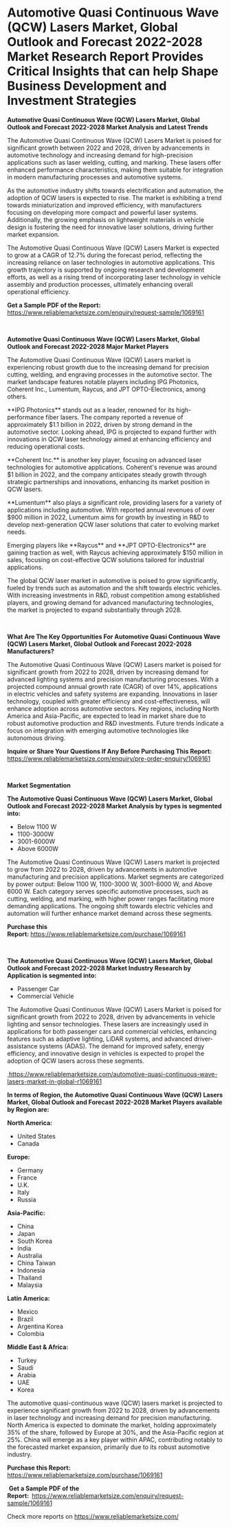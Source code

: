 <p><h1>Automotive Quasi Continuous Wave (QCW) Lasers Market, Global Outlook and Forecast 2022-2028 Market Research Report Provides Critical Insights that can help Shape Business Development and Investment Strategies</h1></p><p><strong>Automotive Quasi Continuous Wave (QCW) Lasers Market, Global Outlook and Forecast 2022-2028 Market Analysis and Latest Trends</strong></p>
<p><p>The Automotive Quasi Continuous Wave (QCW) Lasers Market is poised for significant growth between 2022 and 2028, driven by advancements in automotive technology and increasing demand for high-precision applications such as laser welding, cutting, and marking. These lasers offer enhanced performance characteristics, making them suitable for integration in modern manufacturing processes and automotive systems.</p><p>As the automotive industry shifts towards electrification and automation, the adoption of QCW lasers is expected to rise. The market is exhibiting a trend towards miniaturization and improved efficiency, with manufacturers focusing on developing more compact and powerful laser systems. Additionally, the growing emphasis on lightweight materials in vehicle design is fostering the need for innovative laser solutions, driving further market expansion.</p><p>The Automotive Quasi Continuous Wave (QCW) Lasers Market is expected to grow at a CAGR of 12.7% during the forecast period, reflecting the increasing reliance on laser technologies in automotive applications. This growth trajectory is supported by ongoing research and development efforts, as well as a rising trend of incorporating laser technology in vehicle assembly and production processes, ultimately enhancing overall operational efficiency.</p></p>
<p><strong>Get a Sample PDF of the Report:&nbsp;</strong> <a href="https://www.reliablemarketsize.com/enquiry/request-sample/1069161?utm_campaign=3348&utm_medium=2&utm_source=Github&utm_content=ia&utm_term=21032025&utm_id=automotive-quasi-continuous-wave-qcw-lasers-market-global-outlook-and-forecast-2022-2028">https://www.reliablemarketsize.com/enquiry/request-sample/1069161</a></p>
<p>&nbsp;</p>
<p><strong>Automotive Quasi Continuous Wave (QCW) Lasers Market, Global Outlook and Forecast 2022-2028 Major Market Players</strong></p>
<p><p>The Automotive Quasi Continuous Wave (QCW) Lasers market is experiencing robust growth due to the increasing demand for precision cutting, welding, and engraving processes in the automotive sector. The market landscape features notable players including IPG Photonics, Coherent Inc., Lumentum, Raycus, and JPT OPTO-Electronics, among others.</p><p>**IPG Photonics** stands out as a leader, renowned for its high-performance fiber lasers. The company reported a revenue of approximately $1.1 billion in 2022, driven by strong demand in the automotive sector. Looking ahead, IPG is projected to expand further with innovations in QCW laser technology aimed at enhancing efficiency and reducing operational costs.</p><p>**Coherent Inc.** is another key player, focusing on advanced laser technologies for automotive applications. Coherent's revenue was around $1 billion in 2022, and the company anticipates steady growth through strategic partnerships and innovations, enhancing its market position in QCW lasers.</p><p>**Lumentum** also plays a significant role, providing lasers for a variety of applications including automotive. With reported annual revenues of over $900 million in 2022, Lumentum aims for growth by investing in R&D to develop next-generation QCW laser solutions that cater to evolving market needs.</p><p>Emerging players like **Raycus** and **JPT OPTO-Electronics** are gaining traction as well, with Raycus achieving approximately $150 million in sales, focusing on cost-effective QCW solutions tailored for industrial applications.</p><p>The global QCW laser market in automotive is poised to grow significantly, fueled by trends such as automation and the shift towards electric vehicles. With increasing investments in R&D, robust competition among established players, and growing demand for advanced manufacturing technologies, the market is projected to expand substantially through 2028.</p></p>
<p>&nbsp;</p>
<p><strong>What Are The Key Opportunities For Automotive Quasi Continuous Wave (QCW) Lasers Market, Global Outlook and Forecast 2022-2028 Manufacturers?</strong></p>
<p><p>The Automotive Quasi Continuous Wave (QCW) Lasers market is poised for significant growth from 2022 to 2028, driven by increasing demand for advanced lighting systems and precision manufacturing processes. With a projected compound annual growth rate (CAGR) of over 14%, applications in electric vehicles and safety systems are expanding. Innovations in laser technology, coupled with greater efficiency and cost-effectiveness, will enhance adoption across automotive sectors. Key regions, including North America and Asia-Pacific, are expected to lead in market share due to robust automotive production and R&D investments. Future trends indicate a focus on integration with emerging automotive technologies like autonomous driving.</p></p>
<p><strong>Inquire or Share Your Questions If Any Before Purchasing This Report:</strong> <a href="https://www.reliablemarketsize.com/enquiry/pre-order-enquiry/1069161?utm_campaign=3348&utm_medium=2&utm_source=Github&utm_content=ia&utm_term=21032025&utm_id=automotive-quasi-continuous-wave-qcw-lasers-market-global-outlook-and-forecast-2022-2028">https://www.reliablemarketsize.com/enquiry/pre-order-enquiry/1069161</a></p>
<p>&nbsp;</p>
<p><strong>Market Segmentation</strong></p>
<p><strong>The Automotive Quasi Continuous Wave (QCW) Lasers Market, Global Outlook and Forecast 2022-2028 Market Analysis by types is segmented into:</strong></p>
<p><ul><li>Below 1100 W</li><li>1100-3000W</li><li>3001-6000W</li><li>Above 6000W</li></ul></p>
<p><p>The Automotive Quasi Continuous Wave (QCW) Lasers market is projected to grow from 2022 to 2028, driven by advancements in automotive manufacturing and precision applications. Market segments are categorized by power output: Below 1100 W, 1100-3000 W, 3001-6000 W, and Above 6000 W. Each category serves specific automotive processes, such as cutting, welding, and marking, with higher power ranges facilitating more demanding applications. The ongoing shift towards electric vehicles and automation will further enhance market demand across these segments.</p></p>
<p><strong>Purchase this Report:&nbsp;</strong><a href="https://www.reliablemarketsize.com/purchase/1069161?utm_campaign=3348&utm_medium=2&utm_source=Github&utm_content=ia&utm_term=21032025&utm_id=automotive-quasi-continuous-wave-qcw-lasers-market-global-outlook-and-forecast-2022-2028">https://www.reliablemarketsize.com/purchase/1069161</a></p>
<p>&nbsp;</p>
<p><strong>The Automotive Quasi Continuous Wave (QCW) Lasers Market, Global Outlook and Forecast 2022-2028 Market Industry Research by Application is segmented into:</strong></p>
<p><ul><li>Passenger Car</li><li>Commercial Vehicle</li></ul></p>
<p><p>The Automotive Quasi Continuous Wave (QCW) Lasers Market is poised for significant growth from 2022 to 2028, driven by advancements in vehicle lighting and sensor technologies. These lasers are increasingly used in applications for both passenger cars and commercial vehicles, enhancing features such as adaptive lighting, LiDAR systems, and advanced driver-assistance systems (ADAS). The demand for improved safety, energy efficiency, and innovative design in vehicles is expected to propel the adoption of QCW lasers across these segments.</p></p>
<p><a href="https://www.reliablemarketsize.com/automotive-quasi-continuous-wave-lasers-market-in-global-r1069161?utm_campaign=3348&utm_medium=2&utm_source=Github&utm_content=ia&utm_term=21032025&utm_id=automotive-quasi-continuous-wave-qcw-lasers-market-global-outlook-and-forecast-2022-2028">&nbsp;https://www.reliablemarketsize.com/automotive-quasi-continuous-wave-lasers-market-in-global-r1069161</a></p>
<p><strong>In terms of Region, the Automotive Quasi Continuous Wave (QCW) Lasers Market, Global Outlook and Forecast 2022-2028 Market Players available by Region are:</strong></p>
<p>
    <p> <strong> North America: </strong>
        <ul>
            <li>United States</li>
            <li>Canada</li>
        </ul>
        </p> 
    <p> <strong> Europe: </strong>
        <ul>
            <li>Germany</li>
            <li>France</li>
            <li>U.K.</li>
            <li>Italy</li>
            <li>Russia</li>
        </ul>
        </p> 
    <p> <strong> Asia-Pacific: </strong>
        <ul>
            <li>China</li>
            <li>Japan</li>
            <li>South Korea</li>
            <li>India</li>
            <li>Australia</li>
            <li>China Taiwan</li>
            <li>Indonesia</li>
            <li>Thailand</li>
            <li>Malaysia</li>
        </ul>
        </p> 
    <p> <strong> Latin America: </strong>
        <ul>
            <li>Mexico</li>
            <li>Brazil</li>
            <li>Argentina Korea</li>
            <li>Colombia</li>
        </ul>
        </p> 
    <p> <strong> Middle East & Africa: </strong>
        <ul>
            <li>Turkey</li>
            <li>Saudi</li>
            <li>Arabia</li>
            <li>UAE</li>
            <li>Korea</li>
        </ul>
    </p>
    </p>
<p><p>The automotive quasi-continuous wave (QCW) lasers market is projected to experience significant growth from 2022 to 2028, driven by advancements in laser technology and increasing demand for precision manufacturing. North America is expected to dominate the market, holding approximately 35% of the share, followed by Europe at 30%, and the Asia-Pacific region at 25%. China will emerge as a key player within APAC, contributing notably to the forecasted market expansion, primarily due to its robust automotive industry.</p></p>
<p><strong>Purchase this Report: </strong><a href="https://www.reliablemarketsize.com/purchase/1069161?utm_campaign=3348&utm_medium=2&utm_source=Github&utm_content=ia&utm_term=21032025&utm_id=automotive-quasi-continuous-wave-qcw-lasers-market-global-outlook-and-forecast-2022-2028">https://www.reliablemarketsize.com/purchase/1069161</a></p>
<p>&nbsp;<strong>Get a Sample PDF of the Report:&nbsp;&nbsp;</strong><a href="https://www.reliablemarketsize.com/enquiry/request-sample/1069161?utm_campaign=3348&utm_medium=2&utm_source=Github&utm_content=ia&utm_term=21032025&utm_id=automotive-quasi-continuous-wave-qcw-lasers-market-global-outlook-and-forecast-2022-2028">https://www.reliablemarketsize.com/enquiry/request-sample/1069161</a></p>
<p><strong></strong></p>
<p>Check more reports on <a href="https://www.reliablemarketsize.com/?utm_campaign=3348&utm_medium=2&utm_source=Github&utm_content=ia&utm_term=21032025&utm_id=automotive-quasi-continuous-wave-qcw-lasers-market-global-outlook-and-forecast-2022-2028">https://www.reliablemarketsize.com/</a></p>